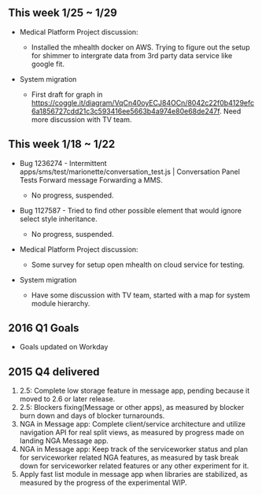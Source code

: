 ## This week 1/25 ~ 1/29
* Medical Platform Project discussion:
  - Installed the mhealth docker on AWS. Trying to figure out the setup for shimmer to intergrate data from 3rd party data service like google fit.

* System migration
  - First draft for graph in  https://coggle.it/diagram/VqCn40oyECJ84OCn/8042c22f0b4129efc6a1856727cdd21c3c593416ee5663b4a974e80e68de247f. Need more discussion with TV team.

## This week 1/18 ~ 1/22
* Bug 1236274 - Intermittent apps/sms/test/marionette/conversation_test.js | Conversation Panel Tests Forward message Forwarding a MMS.
  - No progress, suspended.

* Bug 1127587 - Tried to find other possible element that would ignore select style inheritance.
  - No progress, suspended.
  
* Medical Platform Project discussion:
  - Some survey for setup open mhealth on cloud service for testing.

* System migration
  - Have some discussion with TV team, started with a map for system module hierarchy.

## 2016 Q1 Goals

* Goals updated on Workday


## 2015 Q4 delivered

1. 2.5: Complete low storage feature in message app, pending because it moved to 2.6 or later release.
2. 2.5: Blockers fixing(Message or other apps), as measured by blocker burn down and days of blocker turnarounds.
3. NGA in Message app: Complete client/service architecture and utilize navigation API for real split views, as measured by progress made on landing NGA Message app.
4. NGA in Message app: Keep track of the serviceworker status and plan for serviceworker related NGA features, as measured by task break down for serviceworker related features or any other experiment for it.
5. Apply fast list module in message app when libraries are stabilized, as measured by the progress of the experimental WIP.  
